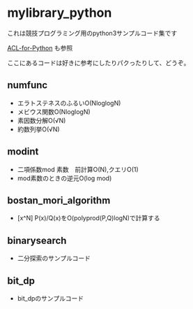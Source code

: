 # mylibrary_python
これは競技プログラミング用のpython3サンプルコード集です

[ACL-for-Python](https://github.com/shakayami/ACL-for-python)
も参照

ここにあるコードは好きに参考にしたりパクったりして、どうぞ。

## numfunc
- エラトステネスのふるいO(NloglogN)
- メビウス関数O(NloglogN)
- 素因数分解O(√N)
- 約数列挙O(√N)

## modint
- 二項係数mod 素数　前計算O(N),クエリO(1)
- mod素数のときの逆元O(log mod)
## bostan_mori_algorithm
- [x^N] P(x)/Q(x)をO(polyprod(P,Q)logN)で計算する
## binarysearch
- 二分探索のサンプルコード
## bit_dp
- bit_dpのサンプルコード
